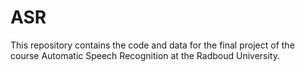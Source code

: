# ASR
This repository contains the code and data for the final project of the course Automatic Speech Recognition at the Radboud University. 
